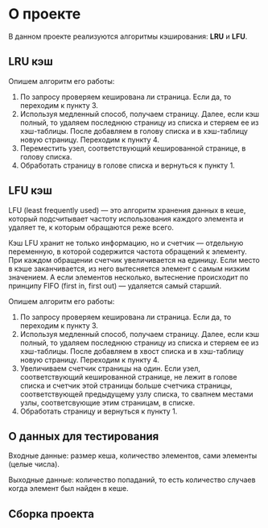 # О проекте

В данном проекте реализуются алгоритмы кэширования: **LRU** и **LFU**.

## LRU кэш

Опишем алгоритм его работы:

1. По запросу проверяем кеширована ли страница. Если да, то переходим к пункту 3.
2. Используя медленный способ, получаем страницу. Далее, если кэш полный, то удаляем последнюю страницу из списка и стеряем ее из хэш-таблицы. После добавляем в голову списка и в хэш-таблицу новую страницу. Переходим к пункту 4.
3. Переместить узел, соответствующий кешированной странице, в голову списка.
4. Обработать страницу в голове списка и вернуться к пункту 1.

## LFU кэш

LFU (least frequently used) — это алгоритм хранения данных в кеше, который подсчитывает частоту использования каждого элемента и удаляет те, к которым обращаются реже всего.

Кэш LFU хранит не только информацию, но и счетчик — отдельную переменную, в которой содержится частота обращений к элементу. При каждом обращении счетчик увеличивается на единицу. Если место в кэше заканчивается, из него вытесняется элемент с самым низким значением. А если элементов несколько, вытеснение происходит по принципу FIFO (first in, first out) — удаляется самый старший.

Опишем алгоритм его работы:

1. По запросу проверяем кеширована ли страница. Если да, то переходим к пункту 3.
2. Используя медленный способ, получаем страницу. Далее, если кэш полный, то удаляем последнюю страницу из списка и стеряем ее из хэш-таблицы. После добавляем в хвост списка и в хэш-таблицу новую страницу. Переходим к пункту 4.
3. Увеличиваем счетчик страницы на один. Если узел, соответствующий кешированной странице, не лежит в голове списка и счетчик этой страницы больше счетчика страницы, соответствующей предыдущему узлу списка, то свапнем местами узлы, соответсвующие этим страницам, в списке.
4. Обработать страницу и вернуться к пункту 1.

## О данных для тестирования

Входные данные: размер кеша, количество элементов, сами элементы (целые числа).

Выходные данные: количество попаданий, то есть количество случаев когда элемент был найден в кеше.

## Сборка проекта





